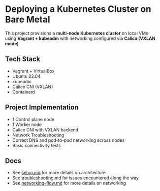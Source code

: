 # Deploying a Kubernetes Cluster on Bare Metal

This project provisions a **multi-node Kubernetes cluster** on local VMs using **Vagrant + kubeadm** with networking configured via **Calico (VXLAN mode)**.

## Tech Stack

- Vagrant + VirtualBox
- Ubuntu 22.04
- kubeadm
- Calico CNI (VXLAN)
- Containerd

## Project Implementation

- 1 Control plane node
- 1 Worker node
- Calico CNI with VXLAN backend
- Network Troubleshooting
- Correct DNS and pod-to-pod networking across nodes
- Basic connectivity tests

## Docs

- See [setup.md](docs/setup.md) for more details on architecture
- See [troubleshooting.md](docs/troubleshooting.md) for issues encountered along the way
- See [networking-flow.md](docs/networking-flow.md) for more details on networking
